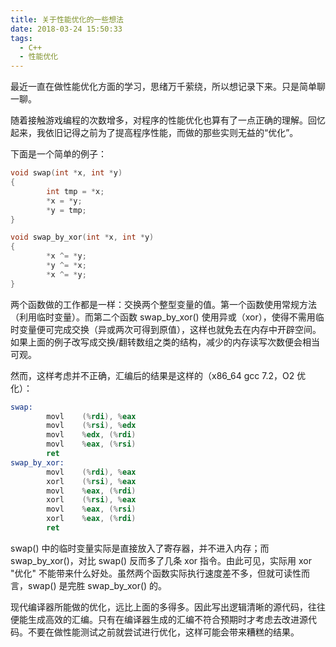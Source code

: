 ```yaml
---
title: 关于性能优化的一些想法
date: 2018-03-24 15:50:33
tags:
  - C++
  - 性能优化
---
```


最近一直在做性能优化方面的学习，思绪万千萦绕，所以想记录下来。只是简单聊一聊。

随着接触游戏编程的次数增多，对程序的性能优化也算有了一点正确的理解。回忆起来，我依旧记得之前为了提高程序性能，而做的那些实则无益的“优化”。

下面是一个简单的例子：
<!--more-->

```c
void swap(int *x, int *y)
{
        int tmp = *x;
        *x = *y;
        *y = tmp;
}

void swap_by_xor(int *x, int *y)
{
        *x ^= *y;
        *y ^= *x;
        *x ^= *y;
}
```

两个函数做的工作都是一样：交换两个整型变量的值。第一个函数使用常规方法（利用临时变量）。而第二个函数 swap_by_xor() 使用异或（xor），使得不需用临时变量便可完成交换（异或两次可得到原值），这样也就免去在内存中开辟空间。如果上面的例子改写成交换/翻转数组之类的结构，减少的内存读写次数便会相当可观。

然而，这样考虑并不正确，汇编后的结果是这样的（x86_64 gcc 7.2，O2 优化）：

```asm
swap:
        movl    (%rdi), %eax
        movl    (%rsi), %edx
        movl    %edx, (%rdi)
        movl    %eax, (%rsi)
        ret
swap_by_xor:
        movl    (%rdi), %eax
        xorl    (%rsi), %eax
        movl    %eax, (%rdi)
        xorl    (%rsi), %eax
        movl    %eax, (%rsi)
        xorl    %eax, (%rdi)
        ret
```

swap() 中的临时变量实际是直接放入了寄存器，并不进入内存；而 swap_by_xor()，对比 swap()  反而多了几条 xor 指令。由此可见，实际用 xor "优化" 不能带来什么好处。虽然两个函数实际执行速度差不多，但就可读性而言，swap() 是完胜 swap_by_xor() 的。

现代编译器所能做的优化，远比上面的多得多。因此写出逻辑清晰的源代码，往往便能生成高效的汇编。只有在编译器生成的汇编不符合预期时才考虑去改进源代码。不要在做性能测试之前就尝试进行优化，这样可能会带来糟糕的结果。
